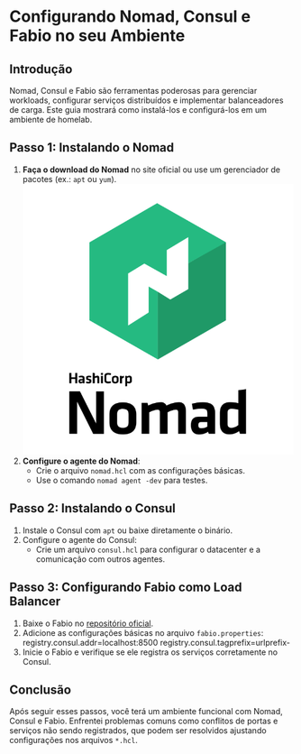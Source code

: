 # Configurando Nomad, Consul e Fabio no seu Ambiente

## Introdução
Nomad, Consul e Fabio são ferramentas poderosas para gerenciar workloads, configurar serviços distribuídos e implementar balanceadores de carga. Este guia mostrará como instalá-los e configurá-los em um ambiente de homelab.

## Passo 1: Instalando o Nomad
1. **Faça o download do Nomad** no site oficial ou use um gerenciador de pacotes (ex.: `apt` ou `yum`).
![Logo do Nomad](../images/nomad-logo.svg)
2. **Configure o agente do Nomad**:
   - Crie o arquivo `nomad.hcl` com as configurações básicas.
   - Use o comando `nomad agent -dev` para testes.

## Passo 2: Instalando o Consul
1. Instale o Consul com `apt` ou baixe diretamente o binário.
2. Configure o agente do Consul:
   - Crie um arquivo `consul.hcl` para configurar o datacenter e a comunicação com outros agentes.

## Passo 3: Configurando Fabio como Load Balancer
1. Baixe o Fabio no [repositório oficial](https://github.com/fabiolb/fabio).
2. Adicione as configurações básicas no arquivo `fabio.properties`: registry.consul.addr=localhost:8500 registry.consul.tagprefix=urlprefix-
3. Inicie o Fabio e verifique se ele registra os serviços corretamente no Consul.

## Conclusão
Após seguir esses passos, você terá um ambiente funcional com Nomad, Consul e Fabio. Enfrentei problemas comuns como conflitos de portas e serviços não sendo registrados, que podem ser resolvidos ajustando configurações nos arquivos `*.hcl`.


